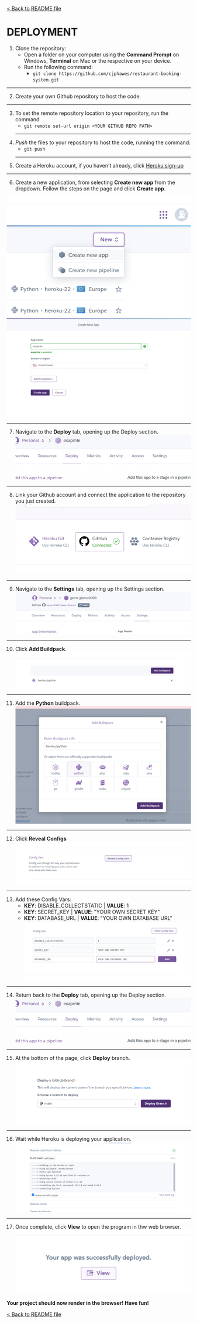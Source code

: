 [&lt; Back to README file](/README.md)

# DEPLOYMENT

1. Clone the repository:
    -   Open a folder on your computer using the **Command Prompt** on Windows, **Terminal** on Mac or the respective on your device.
    -   Run the following command:
        -   `git clone https://github.com/cjphawes/restaurant-booking-system.git`
---
2. Create your own Github repository to host the code.
---
3. To set the remote repository location to your repository, run the command
    -   `git remote set-url origin <YOUR GITHUB REPO PATH>`
    ---
4. _Push_ the files to your repository to host the code, running the command:
    -   `git push`
    ---
5. Create a Heroku account, if you haven't already, click [Heroku sign-up](https://signup.heroku.com/?utm_source=google&utm_medium=paid_search&utm_campaign=emea_heraw&utm_content=general-branded-search-rsa&utm_term=heroku%20deploy&utm_source_platform=GoogleAds&gad_source=1&gclid=CjwKCAjw3624BhBAEiwAkxgTOnW3NMOV1WnmmRl3waphvbeJMziUKDW38F0Dy3uLfBJLsjNUm-vZdxoCp9MQAvD_BwE)
---
6. Create a new application, from selecting **Create new app** from the dropdown. Follow the steps on the page and click **Create app**.

![Create an app on Heroku_1](/static/test_images/dp_1.png)
![Create an app on Heroku_2](/static/test_images/dp_2.png)

---
7. Navigate to the **Deploy** tab, opening up the Deploy section.
![Deploy tab on Heroku](/static/test_images/dp_3.png)

---
8. Link your Github account and connect the application to the repository you just created.
![Connect Github account](/static/test_images/dp_4.png)

---
9. Navigate to the **Settings** tab, opening up the Settings section.
![Settings tab on Heroku](/static/test_images/dp_10.png)

---
10. Click **Add Buildpack**.
![Add buildpack](/static/test_images/dp_12.png)

---
11. Add the **Python** buildpack.
![Adding python buildpack](/static/test_images/dp_5.png)

---
12. Click **Reveal Configs**
![Reveal config vars](/static/test_images/dp_11.png)

---
13. Add these Config Vars:
    -   **KEY**: DISABLE_COLLECTSTATIC | **VALUE**: 1
    -   **KEY**: SECRET_KEY | **VALUE**: "YOUR OWN SECRET KEY"
    -   **KEY**: DATABASE_URL | **VALUE**: "YOUR OWN DATABASE URL"
![Adding config vars](/static/test_images/dp_6.png)

---
14. Return back to the **Deploy** tab, opening up the Deploy section.
![Deploy tab on Heroku](/static/test_images/dp_3.png)

---
15. At the bottom of the page, click **Deploy** branch.
![Deploy button](/static/test_images/dp_7.png)

---
16. Wait while Heroku is deploying your application.
![Awaiting deployment of project](/static/test_images/dp_8.png)

---
17. Once complete, click **View** to open the program in thw web browser.
![Deploy the project](/static/test_images/dp_9.png)

**Your project should now render in the browser! Have fun!**

[&lt; Back to README file](/README.md)